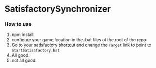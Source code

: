 # SatisfactorySynchronizer

### How to use
1. npm install
2. configure your game location in the .bat files at the root of the repo
3. Go to your satisfactory shortcut and change the `Target` link to point to `StartSatisafactory.bat`
4. All good.
5. not all good.